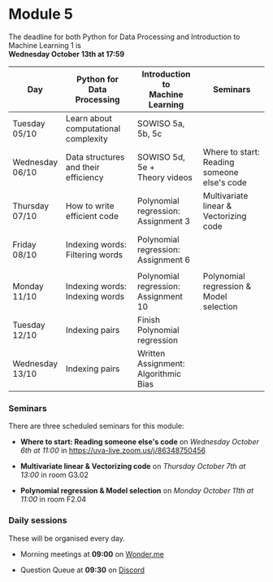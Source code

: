 
# Module 5

The deadline for both Python for Data Processing and Introduction to Machine Learning 1 is<br>**Wednesday October 13th at 17:59**

| Day                | Python for<br>Data Processing        | Introduction to<br>Machine Learning     | Seminars                                    |
|--------------------|--------------------------------------|-----------------------------------------|---------------------------------------------|
| Tuesday<br>05/10   | Learn about computational complexity | SOWISO 5a, 5b, 5c                       |                                             |
| Wednesday<br>06/10 | Data structures and their efficiency | SOWISO 5d,  5e +<br>Theory videos       | Where to start: Reading someone else's code |
| Thursday<br>07/10  | How to write efficient code          | Polynomial regression:<br>Assignment 3  | Multivariate linear &<br>Vectorizing code   |
| Friday<br>08/10    | Indexing words: Filtering words      | Polynomial regression:<br>Assignment 6  |                                             |
|                    |                                      |                                         |                                             |
| Monday<br>11/10    | Indexing words: Indexing words       | Polynomial regression:<br>Assignment 10 | Polynomial regression &<br>Model selection  |
| Tuesday<br>12/10   | Indexing pairs                       | Finish Polynomial regression            |                                             |
| Wednesday<br>13/10 | Indexing pairs                       | Written Assignment: Algorithmic Bias    |                                             |

### Seminars

There are three scheduled seminars for this module:


* **Where to start: Reading someone else's code** on *Wednesday October 6th at 11:00* in <https://uva-live.zoom.us/j/86348750456>

* **Multivariate linear & Vectorizing code** on *Thursday October 7th at 13:00* in room G3.02

* **Polynomial regression & Model selection** on *Monday October 11th at 11:00* in room F2.04

### Daily sessions

These will be organised every day.

* Morning meetings at **09:00** on [Wonder.me](https://www.wonder.me/r?id=c6cdcb4d-7901-44dc-9b9f-fe90898c22a5)

* Question Queue at **09:30** on [Discord](https://discord.gg/y9BVSck5z5)

